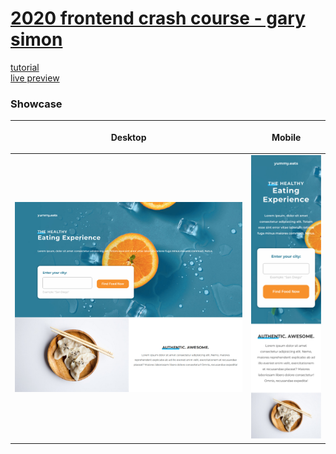 # [2020 frontend crash course - gary simon]

[tutorial](https://www.youtube.com/watch?v=QA0XpGhiz5w)  
[live preview][2020 frontend crash course - gary simon]

### Showcase
|<p align="center">Desktop</p>|<p align="center">Mobile</p>|
|-|-|
| ![](./showcase/capture-desktop.png) | ![](./showcase/capture-mobile.png) |

[2020 frontend crash course - gary simon]: https://loia5tqd001.github.io/Web-Learning-Journey/frontend/html_css_full_page/gary_simon_2020_crash_course/